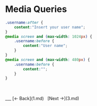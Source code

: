 # Media Queries

```css
.username:after {
    content:"Insert your user name";
}
@media screen and (max-width: 1024px) {
    .username:before {
        content:"User name";
    }
}
@media screen and (max-width: 480px) {
    .username:before {
        content:"";
    }
}
```

<br />
<br />
___  
[&#8592; Back](1.md)&nbsp;&nbsp;&nbsp;[Next &#8594;](3.md)
